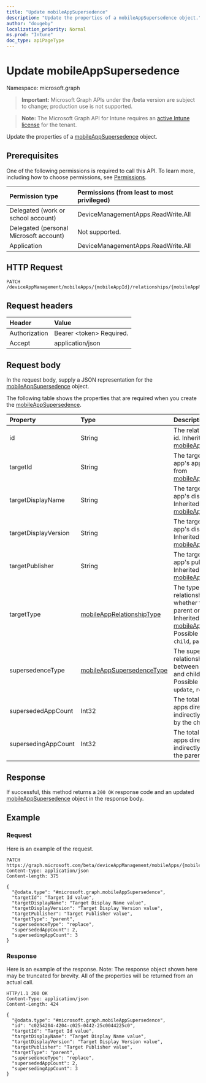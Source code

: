 ```yaml
---
title: "Update mobileAppSupersedence"
description: "Update the properties of a mobileAppSupersedence object."
author: "dougeby"
localization_priority: Normal
ms.prod: "Intune"
doc_type: apiPageType
---
```


# Update mobileAppSupersedence

Namespace: microsoft.graph

> **Important:** Microsoft Graph APIs under the /beta version are subject to change; production use is not supported.

> **Note:** The Microsoft Graph API for Intune requires an [active Intune license](https://go.microsoft.com/fwlink/?linkid=839381) for the tenant.

Update the properties of a [mobileAppSupersedence](../resources/intune-apps-mobileappsupersedence.md) object.

## Prerequisites
One of the following permissions is required to call this API. To learn more, including how to choose permissions, see [Permissions](/graph/permissions-reference).

|Permission type|Permissions (from least to most privileged)|
|:---|:---|
|Delegated (work or school account)|DeviceManagementApps.ReadWrite.All|
|Delegated (personal Microsoft account)|Not supported.|
|Application|DeviceManagementApps.ReadWrite.All|

## HTTP Request
<!-- {
  "blockType": "ignored"
}
-->
``` http
PATCH /deviceAppManagement/mobileApps/{mobileAppId}/relationships/{mobileAppRelationshipId}
```

## Request headers
|Header|Value|
|:---|:---|
|Authorization|Bearer &lt;token&gt; Required.|
|Accept|application/json|

## Request body
In the request body, supply a JSON representation for the [mobileAppSupersedence](../resources/intune-apps-mobileappsupersedence.md) object.

The following table shows the properties that are required when you create the [mobileAppSupersedence](../resources/intune-apps-mobileappsupersedence.md).

|Property|Type|Description|
|:---|:---|:---|
|id|String|The relationship entity id. Inherited from [mobileAppRelationship](../resources/intune-apps-mobileapprelationship.md)|
|targetId|String|The target mobile app's app id. Inherited from [mobileAppRelationship](../resources/intune-apps-mobileapprelationship.md)|
|targetDisplayName|String|The target mobile app's display name. Inherited from [mobileAppRelationship](../resources/intune-apps-mobileapprelationship.md)|
|targetDisplayVersion|String|The target mobile app's display version. Inherited from [mobileAppRelationship](../resources/intune-apps-mobileapprelationship.md)|
|targetPublisher|String|The target mobile app's publisher. Inherited from [mobileAppRelationship](../resources/intune-apps-mobileapprelationship.md)|
|targetType|[mobileAppRelationshipType](../resources/intune-apps-mobileapprelationshiptype.md)|The type of relationship indicating whether the target is a parent or child. Inherited from [mobileAppRelationship](../resources/intune-apps-mobileapprelationship.md). Possible values are: `child`, `parent`.|
|supersedenceType|[mobileAppSupersedenceType](../resources/intune-apps-mobileappsupersedencetype.md)|The supersedence relationship type between the parent and child apps. Possible values are: `update`, `replace`.|
|supersededAppCount|Int32|The total number of apps directly or indirectly superseded by the child app.|
|supersedingAppCount|Int32|The total number of apps directly or indirectly superseding the parent app.|



## Response
If successful, this method returns a `200 OK` response code and an updated [mobileAppSupersedence](../resources/intune-apps-mobileappsupersedence.md) object in the response body.

## Example

### Request
Here is an example of the request.
``` http
PATCH https://graph.microsoft.com/beta/deviceAppManagement/mobileApps/{mobileAppId}/relationships/{mobileAppRelationshipId}
Content-type: application/json
Content-length: 375

{
  "@odata.type": "#microsoft.graph.mobileAppSupersedence",
  "targetId": "Target Id value",
  "targetDisplayName": "Target Display Name value",
  "targetDisplayVersion": "Target Display Version value",
  "targetPublisher": "Target Publisher value",
  "targetType": "parent",
  "supersedenceType": "replace",
  "supersededAppCount": 2,
  "supersedingAppCount": 3
}
```

### Response
Here is an example of the response. Note: The response object shown here may be truncated for brevity. All of the properties will be returned from an actual call.
``` http
HTTP/1.1 200 OK
Content-Type: application/json
Content-Length: 424

{
  "@odata.type": "#microsoft.graph.mobileAppSupersedence",
  "id": "c0254204-4204-c025-0442-25c0044225c0",
  "targetId": "Target Id value",
  "targetDisplayName": "Target Display Name value",
  "targetDisplayVersion": "Target Display Version value",
  "targetPublisher": "Target Publisher value",
  "targetType": "parent",
  "supersedenceType": "replace",
  "supersededAppCount": 2,
  "supersedingAppCount": 3
}
```




